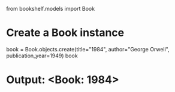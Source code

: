 from bookshelf.models import Book

# Create a Book instance
book = Book.objects.create(title="1984", author="George Orwell", publication_year=1949)
book
# Output: <Book: 1984>

